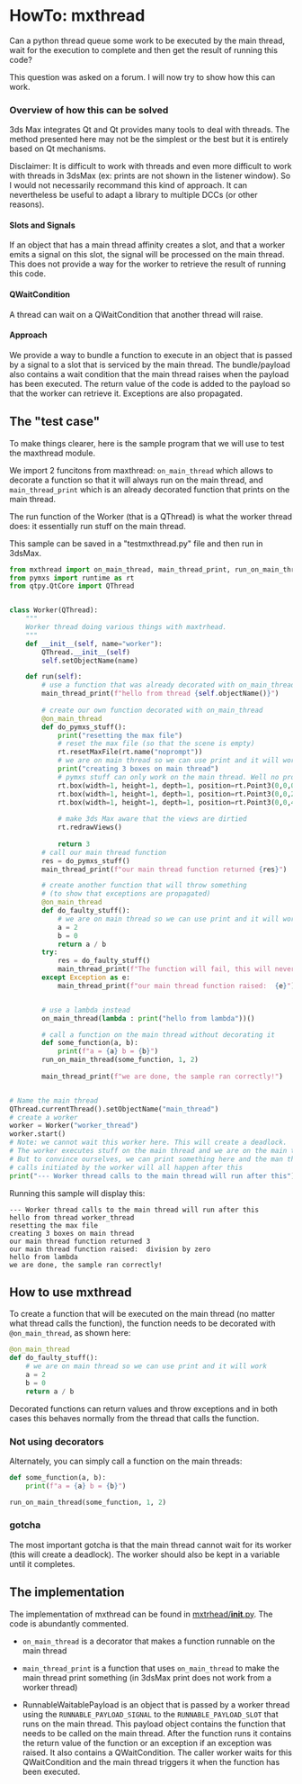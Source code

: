 # HowTo: mxthread

Can a python thread queue some work to be executed by the main thread, wait for the execution
to complete and then get the result of running this code?

This question was asked on a forum. I will now try to show how this can work.


### Overview of how this can be solved

3ds Max integrates Qt and Qt provides many tools to deal with threads. The method presented
here may not be the simplest or the best but it is entirely based on Qt mechanisms.


Disclaimer: It is difficult to work with threads and even more difficult to work with
threads in 3dsMax (ex: prints are not shown in the listener window). So I would not necessarily
recommand this kind of approach. It can nevertheless be useful to adapt a library to multiple
DCCs (or other reasons). 

#### Slots and Signals
If an object that has a main thread affinity creates a slot, and that a worker 
emits a signal on this slot, the signal will be processed on the main thread. This does
not provide a way for the worker to retrieve the result of running this code.

#### QWaitCondition
A thread can wait on a QWaitCondition that another thread will raise.

#### Approach

We provide a way to bundle a function to execute in an object that is passed by a signal
to a slot that is serviced by the main thread. The bundle/payload also contains a wait
condition that the main thread raises when the payload has been executed. The return value
of the code is added to the payload so that the worker can retrieve it. Exceptions are also
propagated.

## The "test case"

To make things clearer, here is the sample program that we will use to test the maxthread
module.

We import 2 funcitons from maxthread: `on_main_thread` which allows to decorate a function
so that it will always run on the main thread, and `main_thread_print` which is an already
decorated function that prints on the main thread.

The run function of the Worker (that is a QThread) is what the worker thread does: it essentially
run stuff on the main thread.

This sample can be saved in a "testmxthread.py" file and then run in 3dsMax.


```python
from mxthread import on_main_thread, main_thread_print, run_on_main_thread
from pymxs import runtime as rt
from qtpy.QtCore import QThread


class Worker(QThread):
    """
    Worker thread doing various things with maxtrhead.
    """
    def __init__(self, name="worker"):
        QThread.__init__(self)
        self.setObjectName(name)

    def run(self):
        # use a function that was already decorated with on_main_thread
        main_thread_print(f"hello from thread {self.objectName()}")
     
        # create our own function decorated with on_main_thread
        @on_main_thread
        def do_pymxs_stuff():
            print("resetting the max file")
            # reset the max file (so that the scene is empty)
            rt.resetMaxFile(rt.name("noprompt"))            
            # we are on main thread so we can use print and it will work
            print("creating 3 boxes on main thread")
            # pymxs stuff can only work on the main thread. Well no problem we are on the main thread:
            rt.box(width=1, height=1, depth=1, position=rt.Point3(0,0,0))
            rt.box(width=1, height=1, depth=1, position=rt.Point3(0,0,2))
            rt.box(width=1, height=1, depth=1, position=rt.Point3(0,0,4))
            
            # make 3ds Max aware that the views are dirtied
            rt.redrawViews()
            
            return 3
        # call our main thread function 
        res = do_pymxs_stuff()
        main_thread_print(f"our main thread function returned {res}")

        # create another function that will throw something
        # (to show that exceptions are propagated)
        @on_main_thread
        def do_faulty_stuff():
            # we are on main thread so we can use print and it will work
            a = 2
            b = 0
            return a / b
        try:
            res = do_faulty_stuff()
            main_thread_print(f"The function will fail, this will never be displayed")
        except Exception as e:
            main_thread_print(f"our main thread function raised:  {e}")


        # use a lambda instead
        on_main_thread(lambda : print("hello from lambda"))()

        # call a function on the main thread without decorating it
        def some_function(a, b):
            print(f"a = {a} b = {b}")
        run_on_main_thread(some_function, 1, 2)
            
        main_thread_print(f"we are done, the sample ran correctly!")


# Name the main thread
QThread.currentThread().setObjectName("main_thread")
# create a worker
worker = Worker("worker_thread")
worker.start()
# Note: we cannot wait this worker here. This will create a deadlock.
# The worker executes stuff on the main thread and we are on the main thread.
# But to convince ourselves, we can print something here and the man thread
# calls initiated by the worker will all happen after this
print("--- Worker thread calls to the main thread will run after this")

```

Running this sample will display this:

```
--- Worker thread calls to the main thread will run after this
hello from thread worker_thread
resetting the max file
creating 3 boxes on main thread
our main thread function returned 3
our main thread function raised:  division by zero
hello from lambda
we are done, the sample ran correctly!
```

## How to use mxthread


To create a function that will be executed on the main thread (no matter what thread calls the function),
the function needs to be decorated with `@on_main_thread`, as shown here:

```python
@on_main_thread
def do_faulty_stuff():
    # we are on main thread so we can use print and it will work
    a = 2
    b = 0
    return a / b
```

Decorated functions can return values and throw exceptions and in both cases this
behaves normally from the thread that calls the function.

### Not using decorators

Alternately, you can simply call a function on the main threads:

```python
def some_function(a, b):
    print(f"a = {a} b = {b}")

run_on_main_thread(some_function, 1, 2)
```

### gotcha

The most important gotcha is that the main thread cannot wait for its worker (this
will create a deadlock). The worker should also be kept in a variable until it completes.

## The implementation

The implementation of mxthread can be found in [mxtrhead/__init__.py](mxthread/__init__.py).
The code is abundantly commented.

- `on_main_thread` is a decorator that makes a function runnable on the main thread

- `main_thread_print` is a function that uses `on_main_thread` to make the main thread print
something (in 3dsMax print does not work from a worker thread)

- RunnableWaitablePayload is an object that is passed by a worker thread using the `RUNNABLE_PAYLOAD_SIGNAL`
to the `RUNNABLE_PAYLOAD_SLOT` that runs on the main thread. This payload object contains
the function that needs to be called on the main thread. After the function runs it contains
the return value of the function or an exception if an exception was raised. It also contains
a QWaitCondition. The caller worker waits for this QWaitCondition and the main thread triggers
it when the function has been executed.


